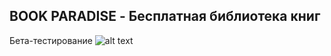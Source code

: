 ## BOOK PARADISE - Бесплатная библиотека книг
Бета-тестирование
![alt text](https://github.com/weeidl/BookParadise2.0/blob/master/BookParadise.gif)
